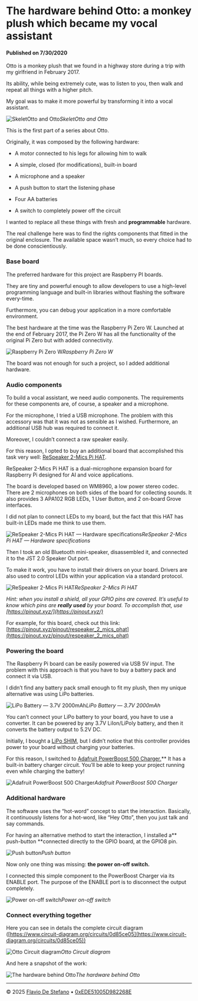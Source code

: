 # The hardware behind Otto: a monkey plush which became my vocal assistant

#### Published on 7/30/2020



Otto is a monkey plush that we found in a highway store during a trip with my girlfriend in February 2017.

Its ability, while being extremely cute, was to listen to you, then walk and repeat all things with a higher pitch.

My goal was to make it more powerful by transforming it into a vocal assistant.

![SkeletOtto and Otto](https://cdn-images-1.medium.com/max/3840/1*6F4ncy2Ji3laeQ2ZdgcQBA.png)*SkeletOtto and Otto*

This is the first part of a series about Otto.

Originally, it was composed by the following hardware:

* A motor connected to his legs for allowing him to walk

* A simple, closed (for modifications), built-in board

* A microphone and a speaker

* A push button to start the listening phase

* Four AA batteries

* A switch to completely power off the circuit

I wanted to replace all these things with fresh and **programmable** hardware.

The real challenge here was to find the rights components that fitted in the original enclosure. The available space wasn’t much, so every choice had to be done conscientiously.

### Base board

The preferred hardware for this project are Raspberry PI boards.

They are tiny and powerful enough to allow developers to use a high-level programming language and built-in libraries without flashing the software every-time.

Furthermore, you can debug your application in a more comfortable environment.

The best hardware at the time was the Raspberry Pi Zero W. Launched at the end of February 2017, the Pi Zero W has all the functionality of the original Pi Zero but with added connectivity.

![Raspberry Pi Zero W](https://cdn-images-1.medium.com/max/3888/1*PiGGkpQ-b6g5yj5wb1-fLQ.png)*Raspberry Pi Zero W*

The board was not enough for such a project, so I added additional hardware.

### Audio components

To build a vocal assistant, we need audio components. The requirements for these components are, of course, a speaker and a microphone.

For the microphone, I tried a USB microphone. The problem with this accessory was that it was not as sensible as I wished. Furthermore, an additional USB hub was required to connect it.

Moreover, I couldn’t connect a raw speaker easily.

For this reason, I opted to buy an additional board that accomplished this task very well: [ReSpeaker 2-Mics Pi HAT](https://www.seeedstudio.com/ReSpeaker-2-Mics-Pi-HAT-p-2874.html).

ReSpeaker 2-Mics Pi HAT is a dual-microphone expansion board for Raspberry Pi designed for AI and voice applications.

The board is developed based on WM8960, a low power stereo codec. There are 2 microphones on both sides of the board for collecting sounds. It also provides 3 APA102 RGB LEDs, 1 User Button, and 2 on-board Grove interfaces.

I did not plan to connect LEDs to my board, but the fact that this HAT has built-in LEDs made me think to use them.

![ReSpeaker 2-Mics Pi HAT — Hardware specifications](https://cdn-images-1.medium.com/max/5036/1*LdQqWbPWsAO_IrIrbQ6wBw.png)*ReSpeaker 2-Mics Pi HAT — Hardware specifications*

Then I took an old Bluetooth mini-speaker, disassembled it, and connected it to the JST 2.0 Speaker Out port.

To make it work, you have to install their drivers on your board. Drivers are also used to control LEDs within your application via a standard protocol.

![ReSpeaker 2-Mics Pi HAT](https://cdn-images-1.medium.com/max/2000/1*SFSiK1pvfllTR6Yik4gtoA.png)*ReSpeaker 2-Mics Pi HAT*

*Hint: when you install a shield, all your GPIO pins are covered. It’s useful to know which pins are **really used** by your board. To accomplish that, use [https://pinout.xyz/](https://pinout.xyz/)*

For example, for this board, check out this link: [https://pinout.xyz/pinout/respeaker_2_mics_phat](https://pinout.xyz/pinout/respeaker_2_mics_phat)

### Powering the board

The Raspberry Pi board can be easily powered via USB 5V input. The problem with this approach is that you have to buy a battery pack and connect it via USB.

I didn’t find any battery pack small enough to fit my plush, then my unique alternative was using LiPo batteries.

![LiPo Battery — 3.7V 2000mAh](https://cdn-images-1.medium.com/max/2048/1*47fQNM9dZmH2EbOlassALw.png)*LiPo Battery — 3.7V 2000mAh*

You can’t connect your LiPo battery to your board, you have to use a converter. It can be powered by any 3.7V LiIon/LiPoly battery, and then it converts the battery output to 5.2V DC.

Initially, I bought a [LiPo SHIM](https://shop.pimoroni.com/products/lipo-shim), but I didn’t notice that this controller provides power to your board without charging your batteries.

For this reason, I switched to [Adafruit PowerBoost 500 Charger.](https://shop.pimoroni.com/products/powerboost-500-charger-rechargeable-5v-lipo-usb-boost-500ma)** It has a built-in battery charger circuit. You’ll be able to keep your project running even while charging the battery!

![Adafruit PowerBoost 500 Charger](https://cdn-images-1.medium.com/max/2000/1*f2vaMtaDD3NpjWMVKKUFTg.png)*Adafruit PowerBoost 500 Charger*

### Additional hardware

The software uses the “hot-word” concept to start the interaction. Basically, it continuously listens for a hot-word, like “Hey Otto”, then you just talk and say commands.

For having an alternative method to start the interaction, I installed a** push-button **connected directly to the GPIO board, at the GPIO8 pin.

![Push button](https://cdn-images-1.medium.com/max/2000/1*53tODwL8Me43CcBwxxM_Aw.png)*Push button*

Now only one thing was missing: **the power on-off switch.**

I connected this simple component to the PowerBoost Charger via its ENABLE port. The purpose of the ENABLE port is to disconnect the output completely.

![Power on-off switch](https://cdn-images-1.medium.com/max/2000/1*VFUf4JhqAEdtFMRPaanIyQ.png)*Power on-off switch*

### Connect everything together

Here you can see in details the complete circuit diagram ([https://www.circuit-diagram.org/circuits/0d85ce05](https://www.circuit-diagram.org/circuits/0d85ce05))

![Otto Circuit diagram](https://cdn-images-1.medium.com/max/2000/1*20YKeucZQeWsURbkakN91Q.png)*Otto Circuit diagram*

And here a snapshot of the work:

![The hardware behind Otto](https://cdn-images-1.medium.com/max/8992/1*obNKyfbvgL3dUcVR3tK-6A.jpeg)*The hardware behind Otto*


---

© 2025 [Flavio De Stefano](https://www.kopiro.me) • [0xEDE51005D982268E](https://www.kopiro.me/gpg.txt)